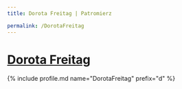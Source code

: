 ```yaml
---
title: Dorota Freitag | Patromierz

permalink: /DorotaFreitag
---
```


# [Dorota Freitag](https://patronite.pl/DorotaFreitag)

{% include profile.md name="DorotaFreitag" prefix="d" %}
